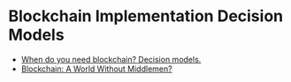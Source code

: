 # Blockchain Implementation Decision Models
- [When do you need blockchain? Decision models.](https://medium.com/@sbmeunier/when-do-you-need-blockchain-decision-models-a5c40e7c9ba1)
- [Blockchain: A World  Without  Middlemen?](https://www.giz.de/en/downloads/giz2019-EN-Blockchain-A-World-WIthout-Middlemen.pdf)
